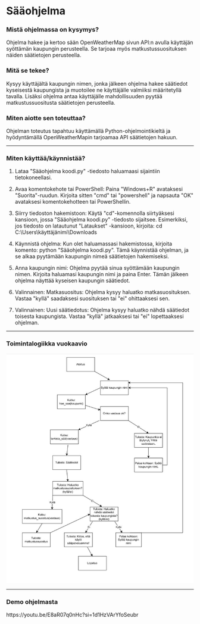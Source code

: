 # Sääohjelma


<h3>Mistä ohjelmassa on kysymys? </h3>

Ohjelma hakee ja kertoo sään OpenWeatherMap sivun API:n avulla
käyttäjän syöttämän kaupungin perusteella. Se tarjoaa myös matkustussuosituksen näiden säätietojen perusteella.

<h3>Mitä se tekee? </h3>

Kysyy käyttäjältä kaupungin nimen, jonka jälkeen ohjelma hakee säätiedot kyseisestä kaupungista ja muotoilee ne käyttäjälle valmiiksi määritetyllä tavalla. Lisäksi ohjelma antaa käyttäjälle mahdollisuuden pyytää matkustussuositusta säätietojen perusteella. 

<h3>Miten aiotte sen toteuttaa? </h3>

Ohjelman toteutus tapahtuu käyttämällä Python-ohjelmointikieltä ja hyödyntämällä OpenWeatherMapin tarjoamaa API
säätietojen hakuun.

----------------------------------------------------------------------------------------------------

<h3>Miten käyttää/käynnistää? </h3>

1. Lataa "Sääohjelma koodi.py" -tiedosto haluamaasi sijaintiin tietokoneellasi.

2. Avaa komentokehote tai PowerShell:
Paina "Windows+R" avataksesi "Suorita"-ruudun. Kirjoita sitten "cmd" tai "powershell" ja napsauta "OK" avataksesi komentokehotteen tai PowerShellin.

3. Siirry tiedoston hakemistoon:
Käytä "cd"-komennolla siirtyäksesi kansioon, jossa "Sääohjelma koodi.py" -tiedosto sijaitsee. Esimerkiksi, jos tiedosto on latautunut "Lataukset" -kansioon, kirjoita: cd C:\Users\käyttäjänimi\Downloads

4. Käynnistä ohjelma:
Kun olet haluamassasi hakemistossa, kirjoita komento: python "Sääohjelma koodi.py". Tämä käynnistää ohjelman, ja se alkaa pyytämään kaupungin nimeä säätietojen hakemiseksi.

5. Anna kaupungin nimi:
Ohjelma pyytää sinua syöttämään kaupungin nimen. Kirjoita haluamasi kaupungin nimi ja paina Enter. Tämän jälkeen ohjelma näyttää kyseisen kaupungin säätiedot.

6. Valinnainen: Matkasuositus:
Ohjelma kysyy haluatko matkasuosituksen. Vastaa "kyllä" saadaksesi suosituksen tai "ei" ohittaaksesi sen.

7. Valinnainen: Uusi säätiedotus:
Ohjelma kysyy haluatko nähdä säätiedot toisesta kaupungista. Vastaa "kyllä" jatkaaksesi tai "ei" lopettaaksesi ohjelman.

----------------------------------------------------------------------------------------------------

<h3>Toimintalogiikka vuokaavio </h3>

![What is this](Kaavio.jpg)

----------------------------------------------------------------------------------------------------

<h3>Demo ohjelmasta </h3>

<link>https://youtu.be/E8aR07q0nHc?si=1d1HzVArYfoSeubr</link>

